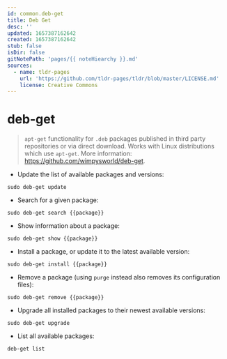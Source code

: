 ```yaml
---
id: common.deb-get
title: Deb Get
desc: ''
updated: 1657387162642
created: 1657387162642
stub: false
isDir: false
gitNotePath: 'pages/{{ noteHiearchy }}.md'
sources:
  - name: tldr-pages
    url: 'https://github.com/tldr-pages/tldr/blob/master/LICENSE.md'
    license: Creative Commons
---
```

# deb-get

> `apt-get` functionality for `.deb` packages published in third party repositories or via direct download.
> Works with Linux distributions which use `apt-get`.
> More information: <https://github.com/wimpysworld/deb-get>.

- Update the list of available packages and versions:

`sudo deb-get update`

- Search for a given package:

`sudo deb-get search {{package}}`

- Show information about a package:

`sudo deb-get show {{package}}`

- Install a package, or update it to the latest available version:

`sudo deb-get install {{package}}`

- Remove a package (using `purge` instead also removes its configuration files):

`sudo deb-get remove {{package}}`

- Upgrade all installed packages to their newest available versions:

`sudo deb-get upgrade`

- List all available packages:

`deb-get list`

